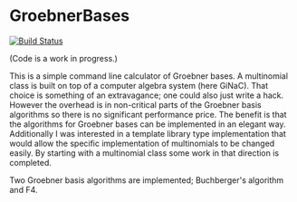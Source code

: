 # GroebnerBases
[![Build Status](https://api.travis-ci.org/MostGitHubUsernamesAreTaken/GroebnerBases.svg?branch=master)](https://travis-ci.org/MostGitHubUsernamesAreTaken/GroebnerBases)

(Code is a work in progress.)

This is a simple command line calculator of Groebner bases.  A multinomial class is built on top of a computer algebra system (here GiNaC).  That choice is something of an extravagance; one could also just write a hack.  However the overhead is in non-critical parts of the Groebner basis algorithms so there is no significant performance price.  The benefit is that the algorithms for Groebner bases can be implemented in an elegant way.  Additionally I was interested in a template library type implementation that would allow the specific implementation of multinomials to be changed easily.  By starting with a multinomial class some work in that direction is completed.

Two Groebner basis algorithms are implemented; Buchberger's algorithm and F4.
